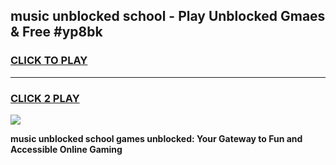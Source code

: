 
## music unblocked school - Play Unblocked Gmaes & Free #yp8bk
<h3>
<a href="https://news.freeplayer.one?title=music_unblocked_school&ref=24F">CLICK TO PLAY</a></h3>
<hr>

<h3>
<a href="https://news.freeplayer.one?title=music_unblocked_school&ref=24F">CLICK 2 PLAY</a>
  
</h3>

<a href="https://news.freeplayer.one?title=music_unblocked_school&ref=24F/"><img src="https://clearcache.store/games.png"></a>


**music unblocked school games unblocked: Your Gateway to Fun and Accessible Online Gaming**
